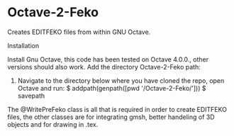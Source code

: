 # Octave-2-Feko
Creates EDITFEKO files from within GNU Octave. 

Installation

Install Gnu Octave, this code has been tested on Octave 4.0.0., other versions should
also work. Add the directory Octave-2-Feko path:

  1. Navigate to the directory below where you have cloned the repo, open Octave and run:
    $ addpath(genpath([pwd '/Octave-2-Feko/']))
    $ savepath

The @WritePreFeko class is all that is required in order to create EDITFEKO files, the other classes are for integrating gmsh, better handeling of 3D objects and for drawing in .tex.
